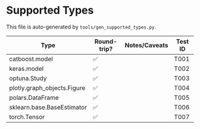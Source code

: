 # Supported Types

This file is auto-generated by `tools/gen_supported_types.py`.

| Type | Round-trip? | Notes/Caveats | Test ID |
| --- | --- | --- | --- |
| catboost.model | ✅ |  | T001 |
| keras.model | ✅ |  | T002 |
| optuna.Study | ✅ |  | T003 |
| plotly.graph_objects.Figure | ✅ |  | T004 |
| polars.DataFrame | ✅ |  | T005 |
| sklearn.base.BaseEstimator | ✅ |  | T006 |
| torch.Tensor | ✅ |  | T007 |
